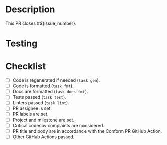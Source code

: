 # Description

This PR closes #${issue_number}.

<!-- Write a description to explain changes that are not described in the initatial issues
and the reasons behind them. -->

<!-- Which decisions did you make and why? -->

<!-- What else should reviewers know about your changes? -->

# Testing

<!-- How did you test your changes? What new tests did you add? Did you run something manually? -->

# Checklist

- [ ] Code is regenerated if needed (`task gen`).
- [ ] Code is formatted (`task fmt`).
- [ ] Docs are formatted (`task docs-fmt`).
- [ ] Tests passed (`task test`).
- [ ] Linters passed (`task lint`).
- [ ] PR assignee is set.
- [ ] PR labels are set.
- [ ] Project and milestone are set.
- [ ] Critical codecov complaints are considered.
- [ ] PR title and body are in accordance with the Conform PR GitHub Action.
- [ ] Other GitHub Actions passed.
